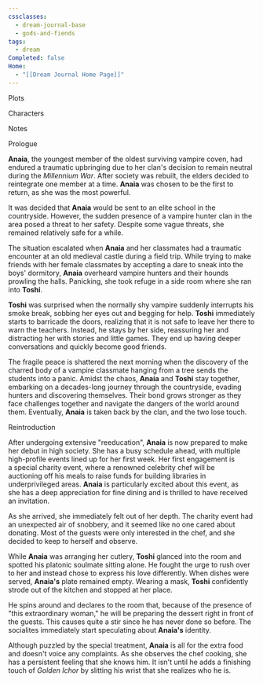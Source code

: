 ```yaml
---
cssclasses:
  - dream-journal-base
  - gods-and-fiends
tags:
  - dream
Completed: false
Home:
  - "[[Dream Journal Home Page]]"
---
```

<div class="block-language-tabs">
	<div data-x-data="{ tab: 0 }">
		<div class="html-tabs">
			<div class="html-tab html-tab-active" data-x-bind:class="{ 'html-tab-active': tab == 0 }" data-x-on:click="tab = 0"> <p>Plots</p> </div>
			<div class="html-tab html-tab-not-first" data-x-bind:class="{ 'html-tab-active': tab == 1 }" data-x-on:click="tab = 1"> <p>Characters</p> </div>
			<div class="html-tab html-tab-not-first" data-x-bind:class="{ 'html-tab-active': tab == 2 }" data-x-on:click="tab = 2"> <p>Notes</p> </div>
		</div>
		<div class="html-tab-content">
			<div data-x-show="tab == 0" style="">
				<div class="wrapper grid">
					<div class="grid left">
						<div class="box">
							<div class="callout-title"> <div class="callout-title-inner"> Prologue</div> </div>
							<p> <b>Anaia</b>, the youngest member of the oldest surviving vampire coven, had endured a traumatic upbringing due to her clan's decision to remain neutral during the <i>Millennium War</i>. After society was rebuilt, the elders decided to reintegrate one member at a time. <b>Anaia</b> was chosen to be the first to return, as she was the most powerful. </p>
							<p>It was decided that <b>Anaia</b> would be sent to an elite school in the countryside. However, the sudden presence of a vampire hunter clan in the area posed a threat to her safety. Despite some vague threats, she remained relatively safe for a while.</p>
							<p> The situation escalated when <b>Anaia</b> and her classmates had a traumatic encounter at an old medieval castle during a field trip. While trying to make friends with her female classmates by accepting a dare to sneak into the boys' dormitory, <b>Anaia</b> overheard vampire hunters and their hounds prowling the halls. Panicking, she took refuge in a side room where she ran into <b>Toshi</b>.</p>
							<p> <b>Toshi</b> was surprised when the normally shy vampire suddenly interrupts his smoke break, sobbing her eyes out and begging for help. <b>Toshi</b> immediately starts to barricade the doors, realizing that it is not safe to leave her there to warn the teachers. Instead, he stays by her side, reassuring her and distracting her with stories and little games. They end up having deeper conversations and quickly become good friends.</p>
							<p> The fragile peace is shattered the next morning when the discovery of the charred body of a vampire classmate hanging from a tree sends the students into a panic. Amidst the chaos, <b>Anaia</b> and <b>Toshi</b> stay together, embarking on a decades-long journey through the countryside, evading hunters and discovering themselves. Their bond grows stronger as they face challenges together and navigate the dangers of the world around them. Eventually, <b>Anaia</b> is taken back by the clan, and the two lose touch.</p>
						</div>
					</div>
					<div class="grid right">
						<div class="box">
							<div class="callout-title"> <div class="callout-title-inner"> Reintroduction </div> </div>
							<p>After undergoing extensive "reeducation", <b>Anaia</b> is now prepared to make her debut in high society. She has a busy schedule ahead, with multiple high-profile events lined up for her first week. Her first engagement is a special charity event, where a renowned celebrity chef will be auctioning off his meals to raise funds for building libraries in underprivileged areas. <b>Anaia</b> is particularly excited about this event, as she has a deep appreciation for fine dining and is thrilled to have received an invitation.</p>
							<p>As she arrived, she immediately felt out of her depth. The charity event had an unexpected air of snobbery, and it seemed like no one cared about donating. Most of the guests were only interested in the chef, and she decided to keep to herself and observe. </p>
							<p>While <b>Anaia</b> was arranging her cutlery, <b>Toshi</b> glanced into the room and spotted his platonic soulmate sitting alone. He fought the urge to rush over to her and instead chose to express his love differently. When dishes were served, <b>Anaia's</b> plate remained empty. Wearing a mask, <b>Toshi</b> confidently strode out of the kitchen and stopped at her place.</p>
							<p>He spins around and declares to the room that, because of the presence of "this extraordinary woman," he will be preparing the dessert right in front of the guests. This causes quite a stir since he has never done so before. The socialites immediately start speculating about <b>Anaia's</b> identity.</p>
							<p>Although puzzled by the special treatment, <b>Anaia</b> is all for the extra food and doesn't voice any complaints. As she observes the chef cooking, she has a persistent feeling that she knows him. It isn't until he adds a finishing touch of <i>Golden Ichor</i> by slitting his wrist that she realizes who he is.</p>
						</div>
					</div>
				</div>				
			</div>
			<div data-x-show="tab == 1" style="display: none;">
				<div class="wrapper grid">
					<div class="grid left">
						<div class="box  char-note">
							<div class="callout-title"> <div class="callout-title-inner"> Anaia </div> </div>
							<img alt="Anaia.png" src="https://raw.githubusercontent.com/lunaria79/Jackalupes-Corner/main/01%20Dream%20Journal/Dreams/02%20Of%20Gods%20and%20Fiends/00%20Images/anaiaref.jpg">
							<h3>Prologue</h3>
							<p> <b>Anaia</b> was the most successful of all of the parasite experiments. She struggles with PTSD, anxiety and selective mutism, choosing to speak directly to other's minds. She is significantly more powerful than the other members of her coven, but any disobedience has long since been beaten out of her. Due to how vampires age, she is mentally around 16, although her body is many centuries old. When she enters school, she's incredibly awkward and shy, and doesn't know how to interact with others well. Her classmates avoid her due to her coven, so she spends most of her days alone.  After becoming friends with <b>Toshi</b>, she slowly grows out of her shell and gains confidence. The coven finds her much harder to control when they capture her again. </p>
							<h3> Main Story </h3>
							<p>The coven has broken <b>Amaia's</b> spirit again, and had bits of her memory removed. She struggles to remember the faces of her original parents and <b>Toshi</b>. Deep down though, she still has a rebellious streak. And all the coven can do is give her orders when she's away in the big city. She is now mentally in her late twenties, and is about to start her path into politics. She is no longer burned by the sun, due to her bodies age. Real blood no longer sustains her, so she has been surviving off of substitutes and fruits.</p>
							<h3> Fun Facts </h3>
							<p> <b>Anaia's</b> eyes were originally red, like all vampires. But after the parasites were replaced with <i>ichor</i>, they've permanently turned golden.</p>
						</div>
					</div>
					<div class="grid right">
						<div class="box char-note">
							<div class="callout-title"> <div class="callout-title-inner"> Toshi  </div> </div>
							<img alt="Anaia.png" src="https://raw.githubusercontent.com/lunaria79/Jackalupes-Corner/main/01%20Dream%20Journal/Dreams/02%20Of%20Gods%20and%20Fiends/00%20Images/toshiref2.jpg">
							<h3>Prologue</h3>
							<p>There is an air of mystery surrounding <b>Toshi's</b> birth. He was not born, but found. His purpose unknown. He was taken in by a few friendly gods, but they didn't really know what to do with. Eventually, <b>Toshi</b> choose to run away from the <i>Heavenly Realm</i> to grow and learn amongst mortals. He rapidly discovered his love of cigarettes and good food. He enrolled in some fancy rich person school so he could have easy access to both. He could've spent the rest of his days squandering money and feelings sorry for himself, but meeting <b>Anaia</b> opened his eyes to truly living with purpose.</p>
							<h3> Main Story </h3>
							<p> In their time apart, <b>Toshi</b> has amassed a huge following amongst both the elite and the general populace. He's been living as an allusive chef in the city. Only making masked appearances for food drives and charity events. Most assume he's a simple food god, but this is really just a side hobby. His main purpose is a reaper. He's been working very hard to suppress the political groups that want another war. </p>
							<h3>Fun Facts</h3>
							<p> <b>Toshi</b> publicly feeding <b>Anaia</b> his <i>Golden Ichor</i> is akin to him blessing her with a gods' favour. It show's the world that she is under his protection.</p>
							<p>He isn't a good person at all. He isn't even a good person. He's an amalgamation of concepts forced into an attempt at humanity. And I love him for it. Yeah, he helps the marginalized, but only because it increases his number of worshipers, ergo his power. Any kindness he shows to others is due to his desire to please <b>Anaia</b>.</p>
						</div>
					</div>
				</div>
			</div>
			<div data-x-show="tab == 2" style="display: none;">
				<div class="wrapper grid">
					<div class="grid left">
						<div class="box  def-note">
							<div class="callout-title"> <div class="callout-title-inner"> Vampirism </div> </div>
							<p> Vampirism is not a curse, but in fact a blood disease. Parasites within the blood kill the body, but keep the host's brain functions alive. Vampires have to drink blood, cause the parasites need fresh blood to maintain this system. The vampire's sanity is dependant on the host's original force of will. It is not guaranteed that the parasites will consume the host's sentience.</p>
							<h3>Turning</h3>
							<p>In order to be turned, a new host needs their blood to come in contact with a vampire's. Parasites work as a hive mind, so the new vampire would naturally be inclined to follow and protect whomstever turned them. Some vampire clans purposely turn young children, in order to groom them into doing their dirty work. If a child becomes completely feral, they will be killed and replaced. This is what happened to <b>Anaia.</b> </p>
							<h3>Parasites & Golden Ichor</h3>
							<p> The reason <b>Anaia</b> eyes turned yellow, is because in drinking <i>golden ichor</i>, she slowly replaced all of the parasitic blood inside of her. The parasites could not fight back against <i>golden ichor</i>. She was a vampire, but is now simply an undead, cause she no longer is controlled by vampiric parasites.</p>
						</div>
						<div class="box def-note">
							<div class="callout-title"> <div class="callout-title-inner"> Golden Ichor </div> </div>
							<p>Instead of blood, god's bodies produce a substance called <i>Golden Ichor</i>. Due to its life extending abilities and healing properties, it is highly coveted by mortals.
							Gods use <i>Golden Ichor</i> as a power play. It is common to display oneself drinking another gods <i>ichor</i> after besting them in battle. It is often drunk as a sign of mutual respect when crafting buisness deals. Gods rarely offer their own <i>ichor</i> to mortals.</p>
						</div>
					</div>
					<div class="grid right">
						<div class="box def-note">
							<div class="callout-title"> <div class="callout-title-inner"> Toshi and Anaia </div> </div>
							<p>Both <b>Toshi</b> and <b>Anaia</b> are Aromantic and Asexual. And while they both present masculine and feminine respectively, <b>Toshi</b> is a physical representation of a concept and has no true gender, and <b>Anaia</b> rather die than truly think about their gender issues for longer than two seconds. Their relationship is closer to queerplatonic, although its straight passing.</p>
						</div>
						<div class="box def-note">
							<div class="callout-title"> <div class="callout-title-inner"> Toshi's Murder Empire </div> </div>
							<h3>Literally What is This Guy's Deal?</h3>
							<p>To put it simply, <b>Toshi</b> is a selfish person. All of his actions are driven buy either <i>A.</i> Wanting to look good for <b>Anaia</b>, or <i>B.</i> Gaining worshipers. A god's power level is directly corralated to how many followers they have. And <b>Toshi's</b> previous gig as a reaper wasn't well liked. </p>
						</div>
					</div>
				</div>
			</div>
		</div>
	</div>
</div>